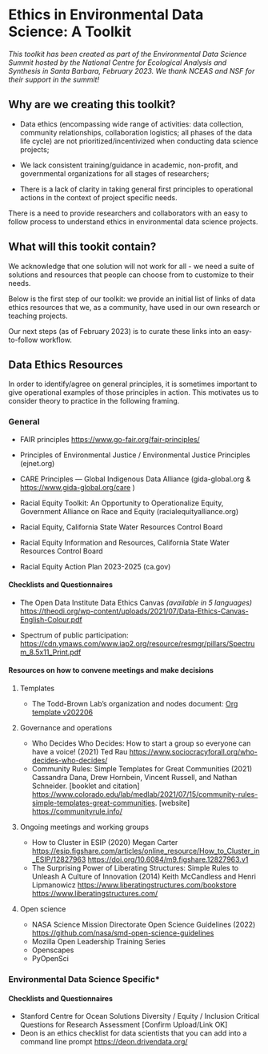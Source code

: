 # Ethics in Environmental Data Science: A Toolkit

*This toolkit has been created as part of the Environmental Data Science Summit hosted by the National Centre for Ecological Analysis and Synthesis in Santa Barbara, February 2023. We thank NCEAS and NSF for their support in the summit!*

## Why are we creating this toolkit?

* Data ethics (encompassing wide range of activities: data collection, community relationships, collaboration logistics; all phases of the data life cycle) are not prioritized/incentivized when conducting data science projects;

* We lack consistent training/guidance in academic, non-profit, and governmental organizations for all stages of researchers;

* There is a lack of clarity in taking general first principles to operational actions in the context of project specific needs.

There is a need to provide researchers and collaborators with an easy to follow process to understand ethics in environmental data science projects.


## What will this tookit contain?

We acknowledge that one solution will not work for all - we need a suite of solutions and resources that people can choose from to customize to their needs.

Below is the first step of our toolkit: we provide an initial list of links of data ethics resources that we, as a community, have used in our own research or teaching projects.

Our next steps (as of February 2023) is to curate these links into an easy-to-follow workflow.

## Data Ethics Resources

In order to identify/agree on general principles, it is sometimes important to give operational examples of those principles in action. 
This motivates us to consider theory to practice in the following framing.

### General

* FAIR principles https://www.go-fair.org/fair-principles/ 

* Principles of Environmental Justice / Environmental Justice Principles (ejnet.org)

* CARE Principles — Global Indigenous Data Alliance (gida-global.org & https://www.gida-global.org/care )

* Racial Equity Toolkit: An Opportunity to Operationalize Equity, Government Alliance on Race and Equity (racialequityalliance.org)

* Racial Equity, California State Water Resources Control Board

* Racial Equity Information and Resources, California State Water Resources Control Board

* Racial Equity Action Plan 2023-2025 (ca.gov)

#### Checklists and Questionnaires

* The Open Data Institute Data Ethics Canvas *(available in 5 languages)* https://theodi.org/wp-content/uploads/2021/07/Data-Ethics-Canvas-English-Colour.pdf

* Spectrum of public participation: https://cdn.ymaws.com/www.iap2.org/resource/resmgr/pillars/Spectrum_8.5x11_Print.pdf


#### Resources on how to convene meetings and make decisions

1) Templates
    * The Todd-Brown Lab’s organization and nodes document: [Org template v202206](https://docs.google.com/document/d/1Wnq-LWkG3b6fnLg9EXKGrXasbc3lH0zud0Qe0QUy0Js/edit?usp=sharing)

2) Governance and operations
    * Who Decides Who Decides: How to start a group so everyone can have a voice! (2021) Ted Rau https://www.sociocracyforall.org/who-decides-who-decides/ 
    * Community Rules: Simple Templates for Great Communities (2021) Cassandra Dana, Drew Hornbein, Vincent Russell, and Nathan Schneider. [booklet and citation] https://www.colorado.edu/lab/medlab/2021/07/15/community-rules-simple-templates-great-communities. [website] https://communityrule.info/ 

3) Ongoing meetings and working groups
    * How to Cluster in ESIP (2020) Megan Carter https://esip.figshare.com/articles/online_resource/How_to_Cluster_in_ESIP/12827963 https://doi.org/10.6084/m9.figshare.12827963.v1 
    * The Surprising Power of Liberating Structures: Simple Rules to Unleash A Culture of Innovation (2014) Keith McCandless and Henri Lipmanowicz https://www.liberatingstructures.com/bookstore  https://www.liberatingstructures.com/

4) Open science
    * NASA Science Mission Directorate Open Science Guidelines (2022) https://github.com/nasa/smd-open-science-guidelines 
    * Mozilla Open Leadership Training Series
    * Openscapes
    * PyOpenSci

### Environmental Data Science Specific*


#### Checklists and Questionnaires

* Stanford Centre for Ocean Solutions Diversity / Equity / Inclusion Critical Questions for Research Assessment [Confirm Upload/Link OK]
* Deon is an ethics checklist for data scientists that you can add into a command line prompt https://deon.drivendata.org/ 



